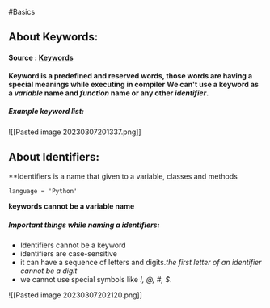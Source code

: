 #Basics 
## About Keywords:

#### Source : [Keywords](https://www.programiz.com/python-programming/keywords-identifier)

**Keyword is a predefined and reserved words, those words are having a special meanings while executing in compiler**
**We can't use a keyword as a *variable* name and *function* name or any other *identifier*.**

##### Example keyword list:

![[Pasted image 20230307201337.png]]

## About Identifiers:

**Identifiers is a name that given to a variable, classes and methods

```
language = 'Python'
```

**keywords cannot be a variable name**

##### Important things while naming a identifiers:
* Identifiers cannot be a keyword
* identifiers are case-sensitive
* it can have a sequence of letters and digits.*the first letter of an identifier cannot be a digit*
* we cannot use special symbols like *!, @, #, $*.

![[Pasted image 20230307202120.png]]

